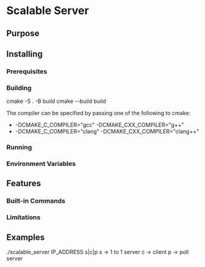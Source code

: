 # Scalable Server

## Purpose


## Installing

### Prerequisites


### Building
cmake -S . -B build
cmake --build build

The compiler can be specified by passing one of the following to cmake:

- -DCMAKE_C_COMPILER="gcc" -DCMAKE_CXX_COMPILER="g++"
- -DCMAKE_C_COMPILER="clang" -DCMAKE_CXX_COMPILER="clang++"

### Running


### Environment Variables

## Features

### Built-in Commands

### Limitations

## Examples
./scalable_server IP_ADDRESS s|c|p
s -> 1 to 1 server
c -> client 
p -> poll server